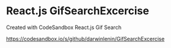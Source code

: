 # React.js GifSearchExcercise
Created with CodeSandbox React.js Gif Search

https://codesandbox.io/s/github/darwinlenin/GifSearchExcercise
